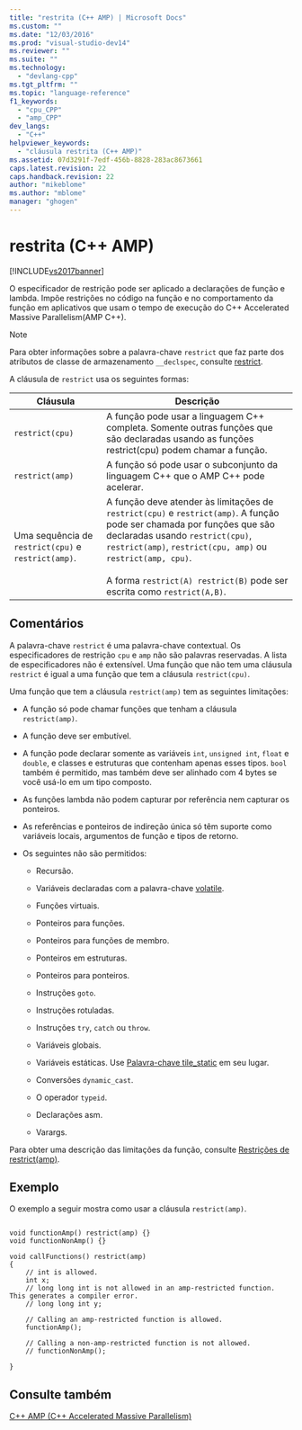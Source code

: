 ```yaml
---
title: "restrita (C++ AMP) | Microsoft Docs"
ms.custom: ""
ms.date: "12/03/2016"
ms.prod: "visual-studio-dev14"
ms.reviewer: ""
ms.suite: ""
ms.technology: 
  - "devlang-cpp"
ms.tgt_pltfrm: ""
ms.topic: "language-reference"
f1_keywords: 
  - "cpu_CPP"
  - "amp_CPP"
dev_langs: 
  - "C++"
helpviewer_keywords: 
  - "cláusula restrita (C++ AMP)"
ms.assetid: 07d3291f-7edf-456b-8828-283ac8673661
caps.latest.revision: 22
caps.handback.revision: 22
author: "mikeblome"
ms.author: "mblome"
manager: "ghogen"
---
```

# restrita (C++ AMP)
[!INCLUDE[vs2017banner](../assembler/inline/includes/vs2017banner.md)]

O especificador de restrição pode ser aplicado a declarações de função e lambda.  Impõe restrições no código na função e no comportamento da função em aplicativos que usam o tempo de execução do C\+\+ Accelerated Massive Parallelism\(AMP C\+\+\).  
  
> [!NOTE]
>  Para obter informações sobre a palavra\-chave `restrict` que faz parte dos atributos de classe de armazenamento `__declspec`, consulte [restrict](../cpp/restrict.md).  
  
 A cláusula de `restrict` usa os seguintes formas:  
  
|Cláusula|Descrição|  
|--------------|---------------|  
|`restrict(cpu)`|A função pode usar a linguagem C\+\+ completa.  Somente outras funções que são declaradas usando as funções restrict\(cpu\) podem chamar a função.|  
|`restrict(amp)`|A função só pode usar o subconjunto da linguagem C\+\+ que o AMP C\+\+ pode acelerar.|  
|Uma sequência de `restrict(cpu)` e `restrict(amp)`.|A função deve atender às limitações de `restrict(cpu)` e `restrict(amp)`.  A função pode ser chamada por funções que são declaradas usando `restrict(cpu)`, `restrict(amp)`, `restrict(cpu, amp)` ou `restrict(amp, cpu)`.<br /><br /> A forma `restrict(A) restrict(B)` pode ser escrita como `restrict(A,B)`.|  
  
## Comentários  
 A palavra\-chave `restrict` é uma palavra\-chave contextual.  Os especificadores de restrição `cpu` e `amp` não são palavras reservadas.  A lista de especificadores não é extensível.  Uma função que não tem uma cláusula `restrict` é igual a uma função que tem a cláusula `restrict(cpu)`.  
  
 Uma função que tem a cláusula `restrict(amp)` tem as seguintes limitações:  
  
-   A função só pode chamar funções que tenham a cláusula `restrict(amp)`.  
  
-   A função deve ser embutível.  
  
-   A função pode declarar somente as variáveis `int`, `unsigned int`, `float` e `double`, e classes e estruturas que contenham apenas esses tipos.  `bool` também é permitido, mas também deve ser alinhado com 4 bytes se você usá\-lo em um tipo composto.  
  
-   As funções lambda não podem capturar por referência nem capturar os ponteiros.  
  
-   As referências e ponteiros de indireção única só têm suporte como variáveis locais, argumentos de função e tipos de retorno.  
  
-   Os seguintes não são permitidos:  
  
    -   Recursão.  
  
    -   Variáveis declaradas com a palavra\-chave [volatile](../cpp/volatile-cpp.md).  
  
    -   Funções virtuais.  
  
    -   Ponteiros para funções.  
  
    -   Ponteiros para funções de membro.  
  
    -   Ponteiros em estruturas.  
  
    -   Ponteiros para ponteiros.  
  
    -   Instruções `goto`.  
  
    -   Instruções rotuladas.  
  
    -   Instruções `try`, `catch` ou `throw`.  
  
    -   Variáveis globais.  
  
    -   Variáveis estáticas.  Use [Palavra\-chave tile\_static](../Topic/tile_static%20Keyword.md) em seu lugar.  
  
    -   Conversões `dynamic_cast`.  
  
    -   O operador `typeid`.  
  
    -   Declarações asm.  
  
    -   Varargs.  
  
 Para obter uma descrição das limitações da função, consulte [Restrições de restrict\(amp\)](http://go.microsoft.com/fwlink/p/?LinkId=251089).  
  
## Exemplo  
 O exemplo a seguir mostra como usar a cláusula `restrict(amp)`.  
  
```  
  
void functionAmp() restrict(amp) {}   
void functionNonAmp() {}   
  
void callFunctions() restrict(amp)   
{   
    // int is allowed.  
    int x;  
    // long long int is not allowed in an amp-restricted function. This generates a compiler error.  
    // long long int y;   
  
    // Calling an amp-restricted function is allowed.  
    functionAmp();   
  
    // Calling a non-amp-restricted function is not allowed.  
    // functionNonAmp();   
  
}  
```  
  
## Consulte também  
 [C\+\+ AMP \(C\+\+ Accelerated Massive Parallelism\)](../parallel/amp/cpp-amp-cpp-accelerated-massive-parallelism.md)